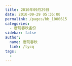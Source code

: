 ```yaml
---
title: 2010年09月29日
date: 2010-09-29 05:36:00
permalink: /pages/bb_1000615
categories: 
  - 唐院春秋备份
sidebar: false
author: 
  name: 唐院春秋
  link: /tycq
tags: 
  - 
---
```



